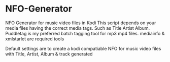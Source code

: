 # NFO-Generator
NFO Generator for music video files in Kodi
This script depends on your media files having the correct media tags. Such as Title Artist Album.
Puddletag is my preferred batch tagging tool for mp3 mp4 files.
mediainfo & xmlstarlet are required tools

Default settings are to create a kodi compatiable NFO for music video files with Title, Artist, Album & track generated
